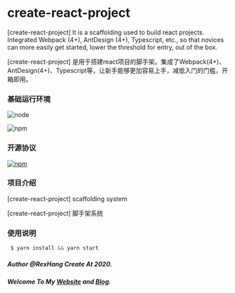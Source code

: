 # create-react-project
[create-react-project] It is a scaffolding used to build react projects. Integrated Webpack (4+), AntDesign (4+), Typescript, etc., so that novices can more easily get started, lower the threshold for entry, out of the box.

[create-react-project] 是用于搭建react项目的脚手架。集成了Webpack(4+)、AntDesign(4+)、Typescript等，让新手能够更加容易上手，减低入门的门槛，开箱即用。

### 基础运行环境
![node](https://img.shields.io/badge/node_version->=9.10.0-green.svg?style=plastic)

![npm](https://img.shields.io/badge/npm_version->=5.6.0-green.svg?style=plastic)

### 开源协议
[![npm](https://img.shields.io/badge/license-MIT-blue.svg)](https://github.com/rexhang/create-react-project/blob/master/LICENSE)

### 项目介绍
[create-react-project] scaffolding system

[create-react-project] 脚手架系统

### 使用说明
``` javascript
 $ yarn install && yarn start
````

##### Author @RexHang Create At 2020.

##### Welcome To My [Website](https://rexhang.com/) and [Blog](http://www.rexhang.com/blog/).